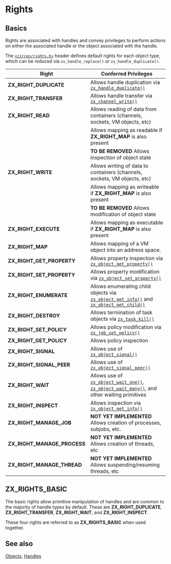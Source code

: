 # Rights

## Basics

Rights are associated with handles and convey privileges to perform actions on
either the associated handle or the object associated with the handle.

The [`<zircon/rights.h>`](../system/public/zircon/rights.h) header defines
default rights for each object type, which can be reduced via
`zx_handle_replace()` or `zx_handle_duplicate()`.

| Right | Conferred Privileges |
| ----- | -------------------- |
| **ZX_RIGHT_DUPLICATE**      | Allows handle duplication via [`zx_handle_duplicate()`] |
| **ZX_RIGHT_TRANSFER**       | Allows handle transfer via [`zx_channel_write()`] |
| **ZX_RIGHT_READ**           | Allows reading of data from containers (channels, sockets, VM objects, etc) |
|                             | Allows mapping as readable if **ZX_RIGHT_MAP** is also present |
|                             | **TO BE REMOVED** Allows inspection of object state |
| **ZX_RIGHT_WRITE**          | Allows writing of data to containers (channels, sockets, VM objects, etc) |
|                             | Allows mapping as writeable if **ZX_RIGHT_MAP** is also present |
|                             | **TO BE REMOVED** Allows modification of object state |
| **ZX_RIGHT_EXECUTE**        | Allows mapping as executable if **ZX_RIGHT_MAP** is also present |
| **ZX_RIGHT_MAP**            | Allows mapping of a VM object into an address space. |
| **ZX_RIGHT_GET_PROPERTY**   | Allows property inspection via [`zx_object_get_property()`] |
| **ZX_RIGHT_SET_PROPERTY**   | Allows property modification via [`zx_object_set_property()`] |
| **ZX_RIGHT_ENUMERATE**      | Allows enumerating child objects via [`zx_object_get_info()`] and [`zx_object_get_child()`] |
| **ZX_RIGHT_DESTROY**        | Allows termination of task objects via [`zx_task_kill()`] |
| **ZX_RIGHT_SET_POLICY**     | Allows policy modification via [`zx_job_set_policy()`] |
| **ZX_RIGHT_GET_POLICY**     | Allows policy inspection |
| **ZX_RIGHT_SIGNAL**         | Allows use of [`zx_object_signal()`] |
| **ZX_RIGHT_SIGNAL_PEER**    | Allows use of [`zx_object_signal_peer()`] |
| **ZX_RIGHT_WAIT**           | Allows use of [`zx_object_wait_one()`], [`zx_object_wait_many()`], and other waiting primitives |
| **ZX_RIGHT_INSPECT**        | Allows inspection via [`zx_object_get_info()`] |
| **ZX_RIGHT_MANAGE_JOB**     | **NOT YET IMPLEMENTED** Allows creation of processes, subjobs, etc. |
| **ZX_RIGHT_MANAGE_PROCESS** | **NOT YET IMPLEMENTED** Allows creation of threads, etc |
| **ZX_RIGHT_MANAGE_THREAD**  | **NOT YET IMPLEMENTED** Allows suspending/resuming threads, etc|

## ZX_RIGHTS_BASIC

The basic rights allow primitive manipulation of handles and are common to the
majority of handle types by default. These are **ZX_RIGHT_DUPLICATE**,
**ZX_RIGHT_TRANSFER**, **ZX_RIGHT_WAIT**, and **ZX_RIGHT_INSPECT**.

These four rights are referred to as **ZX_RIGHTS_BASIC** when used together.

## See also
[Objects](objects.md),
[Handles](handles.md)


[`zx_channel_write()`]: syscalls/channel_write.md
[`zx_handle_duplicate()`]: syscalls/handle_duplicate.md
[`zx_job_get_policy()`]: syscalls/job_get_policy.md
[`zx_job_set_policy()`]: syscalls/job_set_policy.md
[`zx_object_get_child()`]: syscalls/object_get_child.md
[`zx_object_get_info()`]: syscalls/object_get_info.md
[`zx_object_get_property()`]: syscalls/object_get_property.md
[`zx_object_set_property()`]: syscalls/object_set_property.md
[`zx_object_signal()`]: syscalls/object_signal.md
[`zx_object_signal_peer()`]: syscalls/object_signal_peer.md
[`zx_object_wait_many()`]: syscalls/object_wait_many.md
[`zx_object_wait_one()`]: syscalls/object_wait_one.md
[`zx_task_kill()`]: syscalls/task_kill.md
